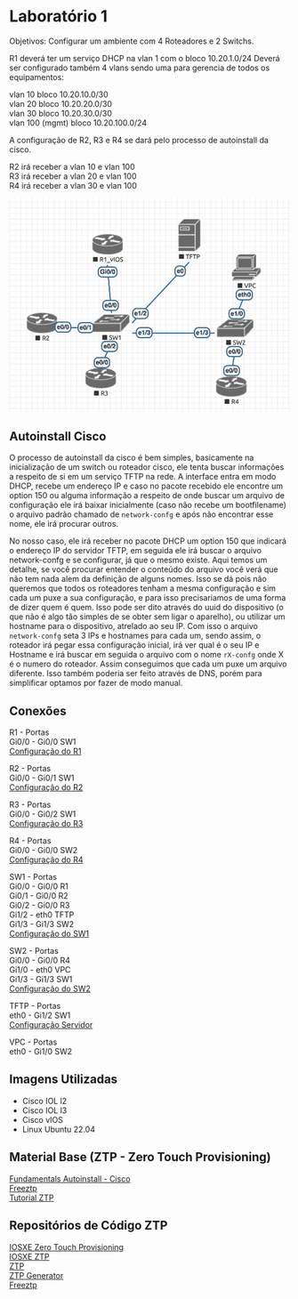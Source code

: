 # Laboratório 1

Objetivos:
Configurar um ambiente com 4 Roteadores e 2 Switchs.

R1 deverá ter um serviço DHCP na vlan 1 com o bloco 10.20.1.0/24
Deverá ser configurado também 4 vlans sendo uma para gerencia de todos os equipamentos:

vlan 10 bloco 10.20.10.0/30\
vlan 20 bloco 10.20.20.0/30\
vlan 30 bloco 10.20.30.0/30\
vlan 100 (mgmt) bloco 10.20.100.0/24

A configuração de R2, R3 e R4 se dará pelo processo de autoinstall da cisco.

R2 irá receber a vlan 10 e vlan 100\
R3 irá receber a vlan 20 e vlan 100\
R4 irá receber a vlan 30 e vlan 100


![Topologia 1](images/topologia_1.png)

## Autoinstall Cisco

O processo de autoinstall da cisco é bem simples, basicamente na inicialização de um switch ou roteador cisco, ele tenta buscar informações a respeito de si em um serviço TFTP na rede. A interface entra em modo DHCP, recebe um endereço IP e caso no pacote recebido ele encontre um option 150 ou alguma informação a respeito de onde buscar um arquivo de configuração ele irá baixar inicialmente (caso não recebe um bootfilename) o arquivo padrão chamado de `network-confg` e após não encontrar esse nome, ele irá procurar outros.

No nosso caso, ele irá receber no pacote DHCP um option 150 que indicará o endereço IP do servidor TFTP, em seguida ele irá buscar o arquivo network-confg e se configurar, já que o mesmo existe.
Aqui temos um detalhe, se você procurar entender o conteúdo do arquivo você verá que não tem nada alem da definição de alguns nomes. Isso se dá pois não queremos que todos os roteadores tenham a mesma configuração e sim cada um puxe a sua configuração, e para isso precisariamos de uma forma de dizer quem é quem. Isso pode ser dito através do uuid do dispositivo (o que não é algo tão simples de se obter sem ligar o aparelho), ou utilizar um hostname para o dispositivo, atrelado ao seu IP.
Com isso o arquivo `network-confg` seta 3 IPs e hostnames para cada um, sendo assim, o roteador irá pegar essa configuração inicial, irá ver qual é o seu IP e Hostname e irá buscar em seguida o arquivo com o nome `rX-confg` onde X é o numero do roteador.
Assim conseguimos que cada um puxe um arquivo diferente. Isso também poderia ser feito através de DNS, porém para simplificar optamos por fazer de modo manual.


## Conexões

R1 - Portas\
Gi0/0 - Gi0/0 SW1\
[Configuração do R1](config-R1.txt)

R2 - Portas\
Gi0/0 - Gi0/1 SW1\
[Configuração do R2](r2-confg)

R3 - Portas\
Gi0/0 - Gi0/2 SW1\
[Configuração do R3](r3-confg)

R4 - Portas\
Gi0/0 - Gi0/0 SW2\
[Configuração do R4](r4-confg)

SW1 - Portas\
Gi0/0 - Gi0/0 R1\
Gi0/1 - Gi0/0 R2\
Gi0/2 - Gi0/0 R3\
Gi1/2 - eth0 TFTP\
Gi1/3 - Gi1/3 SW2\
[Configuração do SW1](config-SW1.txt)

SW2 - Portas\
Gi0/0 - Gi0/0 R4\
Gi1/0 - eth0 VPC\
Gi1/3 - Gi1/3 SW1\
[Configuração do SW2](config-SW2.txt)

TFTP - Portas\
eth0 - Gi1/2 SW1\
[Configuração Servidor](Server1.md)

VPC - Portas\
eth0 - Gi1/0 SW2

## Imagens Utilizadas
- Cisco IOL l2
- Cisco IOL l3
- Cisco vIOS
- Linux Ubuntu 22.04

## Material Base (ZTP - Zero Touch Provisioning)

[Fundamentals Autoinstall - Cisco](https://www.cisco.com/c/en/us/td/docs/ios-xml/ios/fundamentals/configuration/15mt/fundamentals-15-mt-book/cf-autoinstall.html)\
[Freeztp](https://packetpushers.net/blog/freeztp/)\
[Tutorial ZTP](https://networklore.com/ztp-tutorial/introduction/)

## Repositórios de Código ZTP
[IOSXE Zero Touch Provisioning](https://github.com/jeremycohoe/IOSXE-Zero-Touch-Provisioning)\
[IOSXE ZTP](https://github.com/cisco-ie/IOSXE_ZTP)\
[ZTP](https://github.com/tdorssers/ztp)\
[ZTP Generator](https://github.com/consentfactory/ztpgenerator)\
[Freeztp](https://github.com/PackeTsar/freeztp/tree/latest)